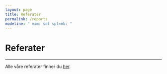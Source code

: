 ```yaml
---
layout: page
title: Referater
permalink: /reports
modeline: " vim: set spl=nb: "
---
```


# Referater

---

Alle våre referater finner du [her](http://fui.ifi.uio.no/referater/).